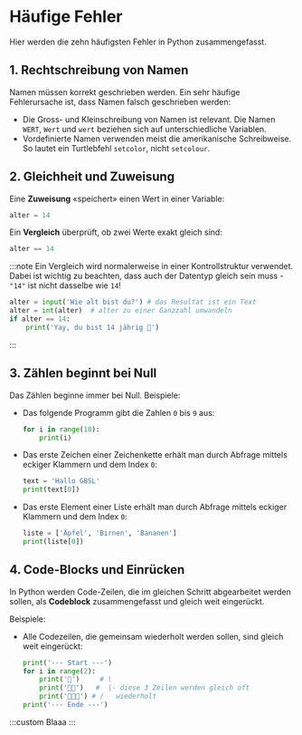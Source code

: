 # Häufige Fehler

Hier werden die zehn häufigsten Fehler in Python zusammengefasst.

## 1. Rechtschreibung von Namen

Namen müssen korrekt geschrieben werden. Ein sehr häufige Fehlerursache ist, dass Namen falsch geschrieben werden:
- Die Gross- und Kleinschreibung von Namen ist relevant. Die Namen `WERT`, `Wert` und `wert` beziehen sich auf unterschiedliche Variablen.
- Vordefinierte Namen verwenden meist die amerikanische Schreibweise. So lautet ein Turtlebfehl `setcolor`, nicht `setcolour`.

## 2. Gleichheit und Zuweisung

Eine **Zuweisung** «speichert» einen Wert in einer Variable:

```py
alter = 14
```

Ein **Vergleich** überprüft, ob zwei Werte exakt gleich sind:

```py
alter == 14
```

:::note
Ein Vergleich wird normalerweise in einer Kontrollstruktur verwendet. Dabei ist wichtig zu beachten, dass auch der Datentyp gleich sein muss - `"14"` ist nicht dasselbe wie `14`!

```py live_py slim
alter = input('Wie alt bist du?') # das Resultat ist ein Text
alter = int(alter)  # alter zu einer Ganzzahl umwandeln
if alter == 14:
    print('Yay, du bist 14 jährig 🥳') 
```
:::

## 3. Zählen beginnt bei Null

Das Zählen beginne immer bei Null. Beispiele:

- Das folgende Programm gibt die Zahlen `0` bis `9` aus:
    ```py live_py slim
    for i in range(10):
        print(i) 
    ```
- Das erste Zeichen einer Zeichenkette erhält man durch Abfrage mittels eckiger Klammern und dem Index `0`:
    ```py live_py slim
    text = 'Hallo GBSL'
    print(text[0]) 
    ```
- Das erste Element einer Liste erhält man durch Abfrage mittels eckiger Klammern und dem Index `0`:
    ```py live_py slim
    liste = ['Äpfel', 'Birnen', 'Bananen']
    print(liste[0]) 
    ```

## 4. Code-Blocks und Einrücken

In Python werden Code-Zeilen, die im gleichen Schritt abgearbeitet werden sollen, als **Codeblock** zusammengefasst und gleich weit eingerückt.

Beispiele:
- Alle Codezeilen, die gemeinsam wiederholt werden sollen, sind gleich weit eingerückt:
    ```py live_py slim
    print('--- Start ---')
    for i in range(2):
        print('🥳')     # \ 
        print('🥳🥳')   #  |- diese 3 Zeilen werden gleich oft
        print('🥳🥳🥳') # /   wiederholt
    print('--- Ende ---') 
    ```


:::custom
Blaaa
:::
